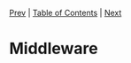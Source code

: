 [Prev][prev]
|
[Table of Contents](../)
|
[Next][next]

[prev]: ../ch9
[next]: ../ch11

# Middleware
